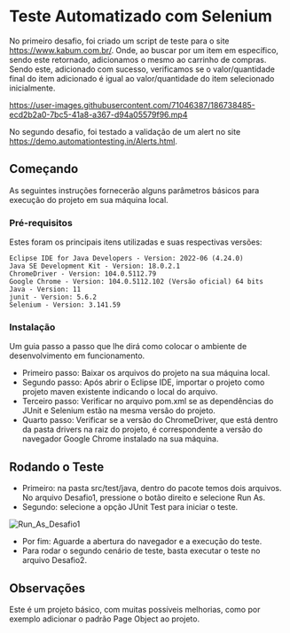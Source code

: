 # Teste Automatizado com Selenium

No primeiro desafio, foi criado um script de teste para o site https://www.kabum.com.br/. Onde, ao buscar por um item em específico, sendo este retornado, adicionamos o mesmo ao carrinho de compras. Sendo este, adicionado com sucesso, verificamos se o valor/quantidade final do item adicionado é igual ao valor/quantidade do item selecionado inicialmente.


https://user-images.githubusercontent.com/71046387/186738485-ecd2b2a0-7bc5-41a8-a367-d94a05579f96.mp4


No segundo desafio, foi testado a validação de um alert no site https://demo.automationtesting.in/Alerts.html.

## Começando

As seguintes instruções fornecerão alguns parâmetros básicos para execução do projeto em sua máquina local.

### Pré-requisitos

Estes foram os principais itens utilizadas e suas respectivas versões: 

    Eclipse IDE for Java Developers - Version: 2022-06 (4.24.0)
    Java SE Development Kit - Version: 18.0.2.1
    ChromeDriver - Version: 104.0.5112.79
    Google Chrome - Version: 104.0.5112.102 (Versão oficial) 64 bits
    Java - Version: 11
    junit - Version: 5.6.2
    Selenium - Version: 3.141.59

### Instalação

Um guia passo a passo que lhe dirá como colocar o ambiente de desenvolvimento em funcionamento.

- Primeiro passo: Baixar os arquivos do projeto na sua máquina local.
- Segundo passo: Após abrir o Eclipse IDE, importar o projeto como projeto maven existente indicando o local do arquivo.
- Terceiro passo: Verificar no arquivo pom.xml se as dependências do JUnit e Selenium estão na mesma versão do projeto.
- Quarto passo: Verificar se a versão do ChromeDriver, que está dentro da pasta drivers na raiz do projeto, é correspondente a versão do navegador Google Chrome instalado na sua máquina.

## Rodando o Teste

- Primeiro: na pasta src/test/java, dentro do pacote temos dois arquivos. No arquivo Desafio1, pressione o botão direito e selecione Run As. 
- Segundo: selecione a opção JUnit Test para iniciar o teste.

![Run_As_Desafio1](https://user-images.githubusercontent.com/71046387/186770831-c78915c2-4537-4c78-9629-661419aab165.png)

- Por fim: Aguarde a abertura do navegador e a execução do teste.
- Para rodar o segundo cenário de teste, basta executar o teste no arquivo Desafio2.

## Observações

Este é um projeto básico, com muitas possíveis melhorias, como por exemplo adicionar o padrão Page Object ao projeto.
 






